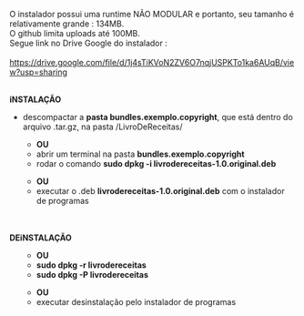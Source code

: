 O instalador possui uma runtime NÃO MODULAR e portanto, seu tamanho é relativamente grande : 134MB. <br>
O github limita uploads até 100MB. <br>
Segue link no Drive Google do instalador :<br><br>
https://drive.google.com/file/d/1j4sTiKVoN2ZV6O7nqjUSPKTo1ka6AUqB/view?usp=sharing<br> <br>

<b>iNSTALAÇÃO</b>
<ul>
<li>descompactar a <b>pasta bundles.exemplo.copyright</b>, que está dentro do arquivo .tar.gz, na pasta /LivroDeReceitas/ </li>
<ul>
<li><b>OU</b></li>
<li>abrir um terminal na pasta <b>bundles.exemplo.copyright</b></li>
<li>rodar o comando <b>sudo dpkg -i livrodereceitas-1.0.original.deb</b></li>
</ul>
<ul>
<li><b>OU</b></li>
<li>executar o .deb <b>livrodereceitas-1.0.original.deb</b> com o instalador de programas</li>
</ul>

</ul>

<br><br>
<b>DEiNSTALAÇÃO</b>
<ul>
<ul>
<li><b>OU</b></li>
<li><b>sudo dpkg -r livrodereceitas</b></li>
<li><b>sudo dpkg -P livrodereceitas</b></li>
</ul>
<ul>
<li><b>OU</b></li>
<li>executar desinstalação pelo instalador de programas</li>
</ul>

</ul>
